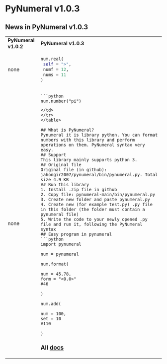 # PyNumeral v1.0.3
## News in PyNumeral v1.0.3
<table>
 <tr>
  <td><b>PyNumeral v1.0.2</b></td>
  <td><b>PyNumeral v1.0.3</b></td>
 </tr>
  <tr>
  <td>
   none
   </td>
    <td>
   
   ```python
   num.real(
    self = ">",
    numf = 12,
    nums = 11
   )
   ```
   </td>
   </tr>
 <tr>
     <td>
    none
   </td>
    <td>
   
    ```python
    num.number("pi")
   ```
   </td>
 </tr>
</table>

## What is PyNumeral? 
Pynumeral it is library python. You can format numbers with this library and perform operations on them. PyNumeral syntax very easy.
## Support
This library mainly supports python 3.
## Original file
Original file (in github): jahongir2007/pynumeral/bin/pynumeral.py. Total size 4.9 KB
## Run this library
1. Install .zip file in github
2. Copy file: pynumeral-main/bin/pynumeral.py
3. Create new folder and paste pynumeral.py
4. Create new (for example test.py) .py file in this folder (the folder must contain a pynumeral file)
5. Write the code to your newly opened .py file and run it, following the PyNumeral syntax
## Easy program in pynumeral
```python
 import pynumeral
 
 num = pynumeral
 
 num.format(
 
  num = 45.78,
  form = "<0.0>"
  #46
  
 )
 
 num.add(
 
  num = 100,
  set = 10
  #110
  
 )
```
### All [docs](https://jahongir2007.github.io/pynumeral/)
